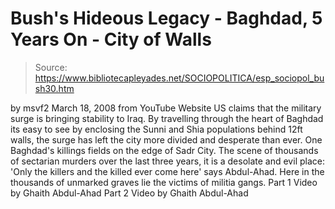 # Bush's Hideous Legacy - Baghdad, 5 Years On - City of Walls

> Source: https://www.bibliotecapleyades.net/SOCIOPOLITICA/esp_sociopol_bush30.htm

by
msvf2
March 18, 2008
from
YouTube Website
US claims that the military surge is bringing
stability to Iraq.
By travelling through the heart of Baghdad its easy to
see by enclosing the Sunni and Shia populations behind 12ft walls, the surge
has left the city more divided and desperate than ever.
One Baghdad's killings fields on the edge of Sadr City.
The scene of
thousands of sectarian murders over the last three years, it is a desolate
and evil place:
'Only the killers and the killed ever come here' says Abdul-Ahad.
Here in the thousands of unmarked graves lie the victims of militia gangs.
Part 1
Video by Ghaith Abdul-Ahad
Part 2
Video by Ghaith Abdul-Ahad
